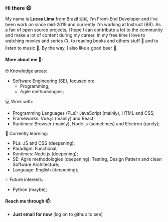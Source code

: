 ### Hi there 😄

My name is **Lucas Lima** from Brazil 🇧🇷, I'm Front-End Developer and I've been work on since mid-2019 and currently I'm working at Instruct (BR). As a fan of open source projects, I hope I can contribute a lot to the community and make a lot of content during my career.
In my free time I love to watching movies and series 📺, to reading books and others stuff 📖 and to listen to music 🎵. By the way, I also like a good beer 🍺.

#### More about me 🧐:

🤓 Knowledge areas:
  - Software Engineering (SE), focused on:
    - Programming;
    - Agile methodologies;

💻 Work with:
  - Programming Languages (PLs): JavaScript (mainly), HTML and CSS;
  - Frameworks: Vue.js (mainly) and React;
  - Runtimes: Browser (mainly), Node.js (sometimes) and Electron (rarely);

🌱 Currently learning:
  - PLs: JS and CSS (deepening);
  - Paradigm: Functional;
  - Runtimes: Node.js (deepening);
  - SE: Agile methodologies (deepening), Testing, Design Pattern and clean Software Architecture;
  - Language: English (deepening);

💡 Future interests:
  - Python (maybe);
<!--   - IA; -->

#### Reach me through 📫:

  - **Just email for now** (log on to github to see)

<!--
**LuscaLima/luscalima** is a ✨ _special_ ✨ repository because its `README.md` (this file) appears on your GitHub profile.

Here are some ideas to get you started:

- 🔭 I’m currently working on ...
- 🌱 I’m currently learning ...
- 👯 I’m looking to collaborate on ...
- 🤔 I’m looking for help with ...
- 💬 Ask me about ...
- 📫 How to reach me: ...
- 😄 Pronouns: ...
- ⚡ Fun fact: ...
-->
